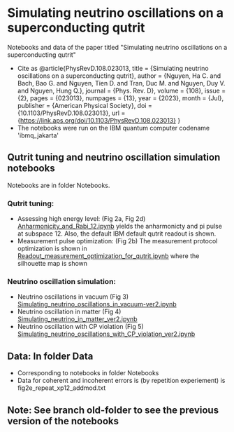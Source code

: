 # Simulating neutrino oscillations on a superconducting qutrit
Notebooks and data of the paper titled "Simulating neutrino oscillations on a superconducting qutrit"
- Cite as
  @article{PhysRevD.108.023013, 
  title = {Simulating neutrino oscillations on a superconducting qutrit},
  author = {Nguyen, Ha C. and Bach, Bao G. and Nguyen, Tien D. and Tran, Duc M. and Nguyen, Duy V. and Nguyen, Hung Q.},
  journal = {Phys. Rev. D},
  volume = {108},
  issue = {2},
  pages = {023013},
  numpages = {13},
  year = {2023},
  month = {Jul},
  publisher = {American Physical Society},
  doi = {10.1103/PhysRevD.108.023013},
  url = {https://link.aps.org/doi/10.1103/PhysRevD.108.023013}
}
- The notebooks were run on the IBM quantum computer codename 'ibmq_jakarta'
## Qutrit tuning and neutrino oscillation simulation notebooks
Notebooks are in folder Notebooks.
### Qutrit tuning:
- Assessing high energy level: (Fig 2a, Fig 2d)
[Anharmonicity_and_Rabi_12.ipynb](https://github.com/hanoipho997/Simulating-neutrino-oscillations-on-a-superconducting-qutrit/blob/main/Notebooks/Anharmonicity_and_Rabi_12.ipynb) yields the anharmonicty and pi pulse at subspace 12.
Also, the default IBM default qutrit readout is shown. 
- Measurement pulse optimization: (Fig 2b)
The measurement protocol optimization is shown in [Readout_measurement_optimization_for_qutrit.ipynb](https://github.com/hanoipho997/Simulating-neutrino-oscillations-on-a-superconducting-qutrit/blob/main/Notebooks/Readout_measurement_optimization_for_qutrit.ipynb) where the silhouette map is shown
### Neutrino oscillation simulation:
- Neutrino oscillations in vacuum (Fig 3)
[Simulating_neutrino_oscillations_in_vacuum-ver2.ipynb](https://github.com/hanoipho997/Simulating-neutrino-oscillations-on-a-superconducting-qutrit/blob/main/Notebooks/Simulating_neutrino_oscillations_in_vacuum-ver2.ipynb)
- Neutrino oscillation in matter (Fig 4)
[Simulating_neutrino_in_matter_ver2.ipynb](https://github.com/hanoipho997/Simulating-neutrino-oscillations-on-a-superconducting-qutrit/blob/main/Notebooks/Simulating_neutrino_in_matter_ver2.ipynb)
- Neutrino oscillation with CP violation (Fig 5)
[Simulating_neutrino_oscillations_with_CP_violation_ver2.ipynb](https://github.com/hanoipho997/Simulating-neutrino-oscillations-on-a-superconducting-qutrit/blob/main/Notebooks/Simulating_neutrino_oscillations_with_CP_violation_ver2.ipynb)
## Data: In folder Data 
- Corresponding to notebooks in folder Notebooks
- Data for coherent and incoherent errors is (by repetition experiement) is fig2e_repeat_xp12_addmod.txt
## Note: See branch old-folder to see the previous version of the notebooks
